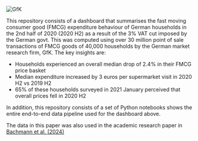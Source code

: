 ![GfK](https://github.com/satyajitdutt-data/Consumer-spending-price-change-data-analysis/assets/144555009/df358bd1-c148-45e8-ba29-132202a63da7)

This repository consists of a dashboard that summarises the fast moving consumer good (FMCG) expenditure behaviour of German households in the 2nd half of 2020 (2020 H2) as a result of the 3% VAT cut imposed by the German govt. This was computed using over 30 million point of sale transactions of FMCG goods of 40,000 households by the German market research firm, GfK. The key insights are: 
- Households experienced an overall median drop of 2.4% in their FMCG price basket
- Median expenditure increased by 3 euros per supermarket visit in 2020 H2 vs 2019 H2 
- 65% of these households surveyed in 2021 January perceived that overall prices fell in 2020 H2 

In addition, this repository consists of a set of Python notebooks shows the entire end-to-end data pipeline used for the dashboard above. 

The data in this paper was also used in the academic research paper in [Bachmann et al. (2024)](https://bfi.uchicago.edu/insight/research-summary/a-temporary-vat-cut-as-unconventional-fiscal-policy/)
